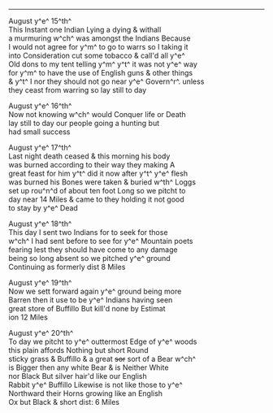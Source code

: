 ---

August y^e^ 15^th^\
This Instant one Indian Lying a dying & withall\
a murmuring w^ch^ was amongst the Indians Because\
I would not agree for y^m^ to go to warrs so I taking it\
into Consideration cut some tobacco & call'd all y^e^\
Old dons to my tent telling y^m^ y^t^ it was not y^e^ way\
for y^m^ to have the use of English guns & other things\
& y^t^ I nor they should not go near y^e^ Govern^r^. unless\
they ceast from warring so lay still to day

August y^e^ 16^th^\
Now not knowing w^ch^ would Conquer life or Death\
lay still to day our people going a hunting but\
had small success

August y^e^ 17^th^\
Last night death ceased & this morning his body\
was burned according to their way they making A\
great feast for him y^t^ did it now after y^t^ y^e^ flesh\
was burned his Bones were taken & buried w^th^ Loggs\
set up rou^n^d of about ten foot Long so we pitcht to\
day near 14 Miles & came to they holding it not good\
to stay by y^e^ Dead

August y^e^ 18^th^\
This day I sent two Indians for to seek for those\
w^ch^ I had sent before to see for y^e^ Mountain poets\
fearing lest they should have come to any damage\
being so long absent so we pitched y^e^ ground\
Continuing as formerly dist 8 Miles

August y^e^ 19^th^\
Now we sett forward again y^e^ ground being more\
Barren then it use to be y^e^ Indians having seen\
great store of Buffillo But kill'd none by Estimat\
ion 12 Miles

August y^e^ 20^th^\
To day we pitcht to y^e^ outtermost Edge of y^e^ woods\
this plain affords Nothing but short Round\
sticky grass & Buffillo & a great ~~sor~~ sort of a Bear w^ch^\
is Bigger then any white Bear & is Neither White\
nor Black But silver hair'd like our English\
Rabbit y^e^ Buffillo Likewise is not like those to y^e^\
Northward their Horns growing like an English\
Ox but Black & short dist: 6 Miles
